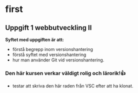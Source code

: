 # first
## Uppgift 1 webbutveckling II
**Syftet med uppgiften är att:**
- förstå begrepp inom versionshantering
- förstå syftet med versionshantering
- hur man använder Git vid versionshantering. 

### Den här kursen verkar väldigt rolig och lärorik!👍 


- testar att skriva den här raden från VSC efter att ha klonat.
